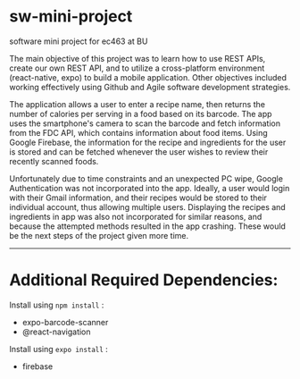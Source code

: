 # sw-mini-project
software mini project for ec463 at BU

The main objective of this project was to learn how to use REST APIs, create our own REST API, and to utilize a cross-platform environment (react-native, expo) to build a mobile application. Other objectives included working effectively using Github and Agile software development strategies.

The application allows a user to enter a recipe name, then returns the number of calories per serving in a food based on its barcode. The app uses the smartphone's camera to scan the barcode and fetch information from the FDC API, which contains information about food items. Using Google Firebase, the information for the recipe and ingredients for the user is stored and can be fetched whenever the user wishes to review their recently scanned foods.

Unfortunately due to time constraints and an unexpected PC wipe, Google Authentication was not incorporated into the app. Ideally, a user would login with their Gmail information, and their recipes would be stored to their individual account, thus allowing multiple users. Displaying the recipes and ingredients in app was also not incorporated for similar reasons, and because the attempted methods resulted in the app crashing. These would be the next steps of the project given more time.

_____

# Additional Required Dependencies:
Install using ```npm install``` :
- expo-barcode-scanner
- @react-navigation

Install using ```expo install``` :
- firebase
